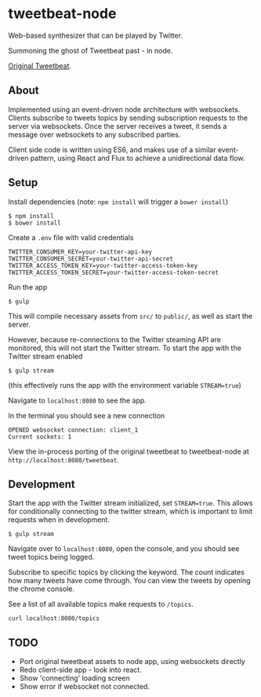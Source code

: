 # tweetbeat-node

Web-based synthesizer that can be played by Twitter.

Summoning the ghost of Tweetbeat past - in node.

[Original Tweetbeat](https://github.com/TGOlson/tweetbeat.git).

## About

Implemented using an event-driven node architecture with websockets. Clients subscribe to tweets topics by sending subscription requests to the server via websockets. Once the server receives a tweet, it sends a message over websockets to any subscribed parties.

Client side code is written using ES6, and makes use of a similar event-driven pattern, using React and Flux to achieve a unidirectional data flow.

## Setup

Install dependencies (note: `npm install` will trigger a `bower install`)

```
$ npm install
$ bower install
```

Create a `.env` file with valid credentials

```
TWITTER_CONSUMER_KEY=your-twitter-api-key
TWITTER_CONSUMER_SECRET=your-twitter-api-secret
TWITTER_ACCESS_TOKEN_KEY=your-twitter-access-token-key
TWITTER_ACCESS_TOKEN_SECRET=your-twitter-access-token-secret
```

Run the app

```
$ gulp
```

This will compile necessary assets from `src/` to `public/`, as well as start the server.

However, because re-connections to the Twitter steaming API are monitored, this will not start the Twitter stream. To start the app with the Twitter stream enabled

```
$ gulp stream
```

(this effectively runs the app with the environment variable `STREAM=true`)

Navigate to `localhost:8080` to see the app.

In the terminal you should see a new connection

```
OPENED websocket connection: client_1
Current sockets: 1
```

View the in-process porting of the original tweetbeat to tweetbeat-node at `http://localhost:8080/tweetbeat`.

## Development

Start the app with the Twitter stream initialized, set `STREAM=true`. This allows for conditionally connecting to the twitter stream, which is important to limit requests when in development.

```
$ gulp stream
````

Navigate over to `localhost:8080`, open the console, and you should see tweet topics being logged.

Subscribe to specific topics by clicking the keyword. The count indicates how many tweets have come through. You can view the tweets by opening the chrome console.

See a list of all available topics make requests to `/topics`.

```
curl localhost:8080/topics
````

## TODO
* Port original tweetbeat assets to node app, using websockets directly
* Redo client-side app - look into react.
* Show 'connecting' loading screen
* Show error if websocket not connected.
